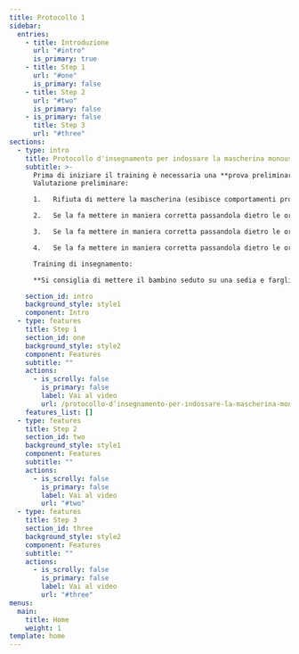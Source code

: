 ```yaml
---
title: Protocollo 1
sidebar:
  entries:
    - title: Introduzione
      url: "#intro"
      is_primary: true
    - title: Step 1
      url: "#one"
      is_primary: false
    - title: Step 2
      url: "#two"
      is_primary: false
    - is_primary: false
      title: Step 3
      url: "#three"
sections:
  - type: intro
    title: Protocollo d'insegnamento per indossare la mascherina monouso
    subtitle: >-
      Prima di iniziare il training è necessaria una **prova preliminare** per comprendere il livello d’insegnamento da cui       partire. Il livello deve essere comunicato al proprio coordinatore di riferimento per stabilire gli obiettivi a breve       termine.
      Valutazione preliminare:

      1.   Rifiuta di mettere la mascherina (esibisce comportamenti problematici come allontanare lo stimolo, gettarlo via,            piangere, lamentarsi, urlate)

      2.   Se la fa mettere in maniera corretta passandola dietro le orecchie ma la toglie immediatamente

      3.   Se la fa mettere in maniera corretta passandola dietro le orecchie e la tiene per qualche tempo (prendere con un            timer il tempo in cui il bambino/ragazzo riesce ad indossarla senza toglierla)

      4.   Se la fa mettere in maniera corretta passandola dietro le orecchie e la tollera per un tempo abbastanza lungo in            diversi contesti (casa, fuori, mentre gioca). Si consiglia comunque di prendere sempre il tempo con un timer.

      Training di insegnamento:

      **Si consiglia di mettere il bambino seduto su una sedia e fargli porre le mani sulle cosce (questo perché vorremmo            insegnare al bambino a NON toccare la mascherina)**

    section_id: intro
    background_style: style1
    component: Intro
  - type: features
    title: Step 1
    section_id: one
    background_style: style2
    component: Features
    subtitle: ""
    actions:
      - is_scrolly: false
        is_primary: false
        label: Vai al video
        url: /protocollo-d’insegnamento-per-indossare-la-mascherina-monouso
    features_list: []
  - type: features
    title: Step 2
    section_id: two
    background_style: style1
    component: Features
    subtitle: ""
    actions:
      - is_scrolly: false
        is_primary: false
        label: Vai al video
        url: "#two"
  - type: features
    title: Step 3
    section_id: three
    background_style: style2
    component: Features
    subtitle: ""
    actions:
      - is_scrolly: false
        is_primary: false
        label: Vai al video
        url: "#three"
menus:
  main:
    title: Home
    weight: 1
template: home
---
```

